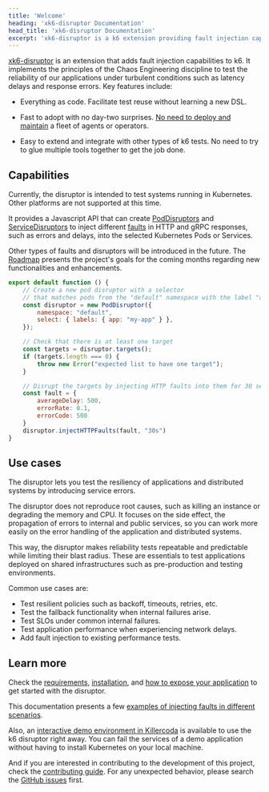 ```yaml
---
title: 'Welcome'
heading: 'xk6-disruptor Documentation'
head_title: 'xk6-disruptor Documentation'
excerpt: 'xk6-disruptor is a k6 extension providing fault injection capabilities to test system reliability under turbulent conditions.'
---
```


[xk6-disruptor](https://github.com/grafana/xk6-disruptor) is an extension that adds fault injection capabilities to k6. It implements the principles of the Chaos Engineering discipline to test the reliability of our applications under turbulent conditions such as latency delays and response errors. Key features include:

- Everything as code. Facilitate test reuse without learning a new DSL.

- Fast to adopt with no day-two surprises. [No need to deploy and maintain](/javascript-api/xk6-disruptor/explanations/how-xk6-disruptor-works/) a fleet of agents or operators.

- Easy to extend and integrate with other types of k6 tests. No need to try to glue multiple tools together to get the job done.

## Capabilities

Currently, the disruptor is intended to test systems running in Kubernetes. Other platforms are not supported at this time.

It provides a Javascript API that can create [PodDisruptors](javascript-api/xk6-disruptor/api/poddisruptor) and [ServiceDisruptors](/javascript-api/xk6-disruptor/api/servicedisruptor) to inject different [faults](/javascript-api/xk6-disruptor/api/faults/) in HTTP and gRPC responses, such as errors and delays, into the selected Kubernetes Pods or Services. 

Other types of faults and disruptors will be introduced in the future.
The [Roadmap](https://github.com/grafana/xk6-disruptor/blob/main/ROADMAP.md) presents the project's goals for the coming months regarding new functionalities and enhancements.

```javascript
export default function () {
    // Create a new pod disruptor with a selector
    // that matches pods from the "default" namespace with the label "app=my-app"
    const disruptor = new PodDisruptor({
        namespace: "default",
        select: { labels: { app: "my-app" } },
    });

    // Check that there is at least one target
    const targets = disruptor.targets();
    if (targets.length === 0) {
        throw new Error("expected list to have one target");
    }

    // Disrupt the targets by injecting HTTP faults into them for 30 seconds
    const fault = {
        averageDelay: 500,
        errorRate: 0.1,
        errorCode: 500
    }
    disruptor.injectHTTPFaults(fault, "30s")
}
```


## Use cases

The disruptor lets you test the resiliency of applications and distributed systems by introducing service errors.

The disruptor does not reproduce root causes, such as killing an instance or degrading the memory and CPU. 
It focuses on the side effect, the propagation of errors to internal and public services, so you can work more easily on the error handling of the application and distributed systems. 

This way, the disruptor makes reliability tests repeatable and predictable while limiting their blast radius. 
These are essentials to test applications deployed on shared infrastructures such as pre-production and testing environments.

Common use cases are:
- Test resilient policies such as backoff, timeouts, retries, etc.
- Test the fallback functionality when internal failures arise.
- Test SLOs under common internal failures.
- Test application performance when experiencing network delays.
- Add fault injection to existing performance tests.

## Learn more

Check the [requirements](/javascript-api/xk6-disruptor/requirements/), [installation](/javascript-api/xk6-disruptor/installation/), and [how to expose your application](/javascript-api/xk6-disruptor/expose-your-application/) to get started with the disruptor.

This documentation presents a few [examples of injecting faults in different scenarios](/javascript-api/xk6-disruptor/examples/).

Also, an [interactive demo environment in Killercoda](https://killercoda.com/grafana-xk6-disruptor/scenario/killercoda) is available to use the k6 disruptor right away. You can fail the services of a demo application without having to install Kubernetes on your local machine.


And if you are interested in contributing to the development of this project, check the [contributing guide](https://github.com/grafana/xk6-disruptor/blob/main/docs/01-development/01-contributing.md). For any unexpected behavior, please search the [GitHub issues](https://github.com/grafana/xk6-disruptor/issues) first. 

